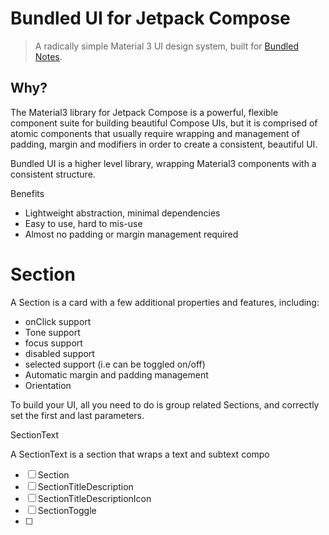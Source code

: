# Bundled UI for Jetpack Compose

> A radically simple Material 3 UI design system, built
> for [Bundled Notes](https://play.google.com/store/apps/details?id=com.xaviertobin.noted).

## Why?

The Material3 library for Jetpack Compose is a powerful, flexible component suite for building
beautiful Compose UIs, but it is comprised of atomic components that usually require wrapping and
management of padding, margin and modifiers in order to create a consistent, beautiful UI.

Bundled UI is a higher level library, wrapping Material3 components with a consistent structure.

Benefits

- Lightweight abstraction, minimal dependencies
- Easy to use, hard to mis-use
- Almost no padding or margin management required

# Section

A Section is a card with a few additional properties and features, including:

* onClick support
* Tone support
* focus support
* disabled support
* selected support (i.e can be toggled on/off)
* Automatic margin and padding management
* Orientation

To build your UI, all you need to do is group related Sections, and correctly set the first and last
parameters.

SectionText

A SectionText is a section that wraps a text and subtext compo

- [ ] Section
- [ ] SectionTitleDescription
- [ ] SectionTitleDescriptionIcon
- [ ] SectionToggle
- [ ] 
